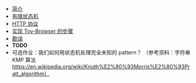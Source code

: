 - [简介](./index)
- [有限状态机](./browser/fsm)
- [HTTP 协议](./browser/http)
- [实现 Toy-Browser 的步骤](./browser/steps)
- [勘误](./resources/typos)
- **TODO**
- 可选作业：我们如何用状态机处理完全未知的 pattern？ （参考资料：字符串 KMP 算法 https://en.wikipedia.org/wiki/Knuth%E2%80%93Morris%E2%80%93Pratt_algorithm）
